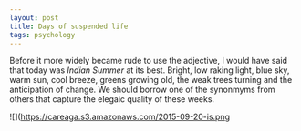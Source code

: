 ```yaml
---
layout: post
title: Days of suspended life
tags: psychology
--- 
```


Before it more widely became rude to use the adjective, I would have said that today was *Indian Summer* at its best. Bright, low raking light, blue sky, warm sun, cool breeze, greens growing old, the weak trees turning and the anticipation of change. We should borrow one of the synonmyms from others that capture the elegaic quality of these weeks.

 ![](https://careaga.s3.amazonaws.com/2015-09-20-is.png